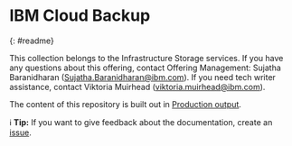 # IBM Cloud Backup
{: #readme}

This collection belongs to the Infrastructure Storage services. If you have any questions about this offering, contact Offering Management: Sujatha Baranidharan (Sujatha.Baranidharan@ibm.com). If you need tech writer assistance, contact Viktoria Muirhead (viktoria.muirhead@ibm.com).

The content of this repository is built out in [Production output](https://cloud.ibm.com/docs/Backup).

:information_source: **Tip:** If you want to give feedback about the documentation, create an [issue](https://github.com/ibm-cloud-docs/Backup/issues).
